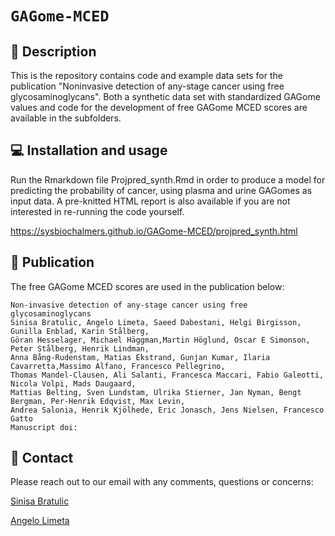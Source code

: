 # `GAGome-MCED`

## 🔬 Description

This is the repository contains code and example data sets for the publication "Noninvasive detection of any-stage cancer using free glycosaminoglycans".
Both a synthetic data set with standardized GAGome values and code for the development of free GAGome MCED scores are available in the subfolders.

## 💻 Installation and usage

Run the Rmarkdown file Projpred_synth.Rmd in order to produce a model for predicting the probability of cancer, using plasma and urine GAGomes as input data. A pre-knitted HTML report is also available if you are not interested in re-running the code yourself.

https://sysbiochalmers.github.io/GAGome-MCED/projpred_synth.html

## 📖 Publication

The free GAGome MCED scores are used in the publication below:
```
Non-invasive detection of any-stage cancer using free glycosaminoglycans
Sinisa Bratulic, Angelo Limeta, Saeed Dabestani, Helgi Birgisson, Gunilla Enblad, Karin Stålberg,
Göran Hesselager, Michael Häggman,Martin Höglund, Oscar E Simonson, Peter Stålberg, Henrik Lindman,
Anna Bång-Rudenstam, Matias Ekstrand, Gunjan Kumar, Ilaria Cavarretta,Massimo Alfano, Francesco Pellegrino,
Thomas Mandel-Clausen, Ali Salanti, Francesca Maccari, Fabio Galeotti, Nicola Volpi, Mads Daugaard, 
Mattias Belting, Sven Lundstam, Ulrika Stierner, Jan Nyman, Bengt Bergman, Per-Henrik Edqvist, Max Levin, 
Andrea Salonia, Henrik Kjölhede, Eric Jonasch, Jens Nielsen, Francesco Gatto
Manuscript doi:
```

## 👋 Contact

Please reach out to our email with any comments, questions or concerns:

[Sinisa Bratulic](mailto:bratulic@chalmers.se)

[Angelo Limeta](mailto:angelol@chalmers.se)
